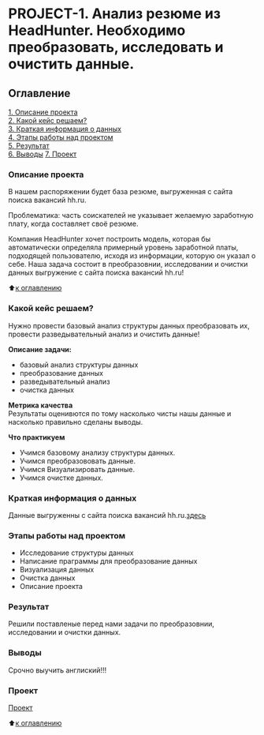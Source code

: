 # PROJECT-1. Анализ резюме из HeadHunter. Необходимо преобразовать, исследовать и очистить данные.

## Оглавление
[1. Описание проекта](https://colab.research.google.com/drive/1T8nwxjlChxG77mTstgh7Tbo3HYBdFO5g/tree/main/homework/README.md#Описание_проекта)  
[2. Какой кейс решаем?](https://colab.research.google.com/drive/1T8nwxjlChxG77mTstgh7Tbo3HYBdFO5g/tree/main/homework/README.md#Какой_кейс_решаем?)  
[3. Краткая информация о данных](https://colab.research.google.com/drive/1T8nwxjlChxG77mTstgh7Tbo3HYBdFO5g/tree/main/homework/README.md#Краткая_информация_о_данных)  
[4. Этапы работы над проектом](https://colab.research.google.com/drive/1T8nwxjlChxG77mTstgh7Tbo3HYBdFO5g/tree/main/homework/README.md#Этапы_работы_над_проектом)  
[5. Результат](https://colab.research.google.com/drive/1T8nwxjlChxG77mTstgh7Tbo3HYBdFO5g/tree/main/homework/README.md#Результат)  
[6. Выводы](https://colab.research.google.com/drive/1T8nwxjlChxG77mTstgh7Tbo3HYBdFO5g/tree/main/homework/README.md#Выводы)
[7. Проект](https://colab.research.google.com/drive/1T8nwxjlChxG77mTstgh7Tbo3HYBdFO5g/tree/main/homework/README.md#Проект)

### Описание проекта
В нашем распоряжении будет база резюме, выгруженная с сайта поиска вакансий hh.ru.

Проблематика: часть соискателей не указывает желаемую заработную плату, когда составляет своё резюме.

Компания HeadHunter хочет построить модель, которая бы автоматически определяла примерный уровень заработной платы, подходящей пользователю, исходя из информации, которую он указал о себе. Наша задача состоит в преобразовнии, исследовании и очистки данных выгружение с сайта поиска вакансий hh.ru!

:arrow_up:[к оглавлению](https://colab.research.google.com/drive/1T8nwxjlChxG77mTstgh7Tbo3HYBdFO5g/tree/main/homework/README.md#Оглавление)


### Какой кейс решаем?
Нужно провести базовый анализ структуры данных преобразовать их, провести разведывательный анализ и очистить данные!

**Описание задачи:**
- базовый анализ структуры данных
- преобразование данных
- разведывательный анализ
- очистка данных

**Метрика качества**  
Результаты оценивются по тому насколько чисты нашы данные и насколько правильно сделаны выводы.

**Что практикуем**  
- Учимся базовому анализу структуры данных.
- Учимся преобразововать данные.
- Учимся Визуализировать данные.
- Учимся очистке данных. 
### Краткая информация о данных
Данные выгруженны с сайта поиска вакансий hh.ru.[здесь](https://drive.google.com/file/d/1Kb78mAWYKcYlellTGhIjPI-bCcKbGuTn/view)

### Этапы работы над проектом
- Исследование структуры данных
- Написание праграммы для преобразование данных
- Визуализация данных
- Очистка данных
- Описание проекта

### Результат  
Решили поставленые перед нами задачи по преобразовнии, исследовании и очистки данных.

### Выводы  
Срочно выучить англиский!!!

### Проект
[Проект](https://colab.research.google.com/drive/1T8nwxjlChxG77mTstgh7Tbo3HYBdFO5g/tree/main/homework/README.md#Проект)

:arrow_up:[к оглавлению](https://colab.research.google.com/drive/1T8nwxjlChxG77mTstgh7Tbo3HYBdFO5g/tree/main/homework/README.md#Оглавление)
